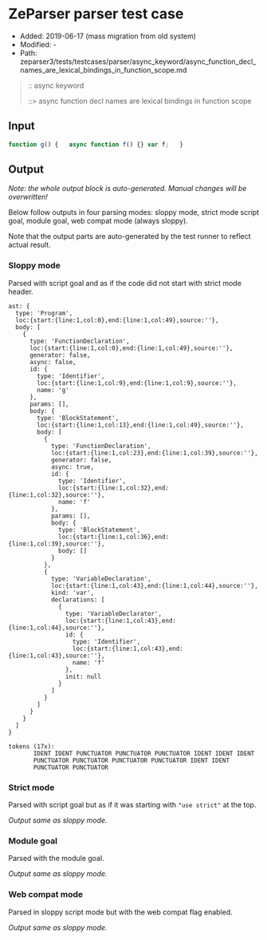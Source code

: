 # ZeParser parser test case

- Added: 2019-06-17 (mass migration from old system)
- Modified: -
- Path: zeparser3/tests/testcases/parser/async_keyword/async_function_decl_names_are_lexical_bindings_in_function_scope.md

> :: async keyword
>
> ::> async function decl names are lexical bindings in function scope

## Input

`````js
function g() {   async function f() {} var f;   }
`````

## Output

_Note: the whole output block is auto-generated. Manual changes will be overwritten!_

Below follow outputs in four parsing modes: sloppy mode, strict mode script goal, module goal, web compat mode (always sloppy).

Note that the output parts are auto-generated by the test runner to reflect actual result.

### Sloppy mode

Parsed with script goal and as if the code did not start with strict mode header.

`````
ast: {
  type: 'Program',
  loc:{start:{line:1,col:0},end:{line:1,col:49},source:''},
  body: [
    {
      type: 'FunctionDeclaration',
      loc:{start:{line:1,col:0},end:{line:1,col:49},source:''},
      generator: false,
      async: false,
      id: {
        type: 'Identifier',
        loc:{start:{line:1,col:9},end:{line:1,col:9},source:''},
        name: 'g'
      },
      params: [],
      body: {
        type: 'BlockStatement',
        loc:{start:{line:1,col:13},end:{line:1,col:49},source:''},
        body: [
          {
            type: 'FunctionDeclaration',
            loc:{start:{line:1,col:23},end:{line:1,col:39},source:''},
            generator: false,
            async: true,
            id: {
              type: 'Identifier',
              loc:{start:{line:1,col:32},end:{line:1,col:32},source:''},
              name: 'f'
            },
            params: [],
            body: {
              type: 'BlockStatement',
              loc:{start:{line:1,col:36},end:{line:1,col:39},source:''},
              body: []
            }
          },
          {
            type: 'VariableDeclaration',
            loc:{start:{line:1,col:43},end:{line:1,col:44},source:''},
            kind: 'var',
            declarations: [
              {
                type: 'VariableDeclarator',
                loc:{start:{line:1,col:43},end:{line:1,col:44},source:''},
                id: {
                  type: 'Identifier',
                  loc:{start:{line:1,col:43},end:{line:1,col:43},source:''},
                  name: 'f'
                },
                init: null
              }
            ]
          }
        ]
      }
    }
  ]
}

tokens (17x):
       IDENT IDENT PUNCTUATOR PUNCTUATOR PUNCTUATOR IDENT IDENT IDENT
       PUNCTUATOR PUNCTUATOR PUNCTUATOR PUNCTUATOR IDENT IDENT
       PUNCTUATOR PUNCTUATOR
`````

### Strict mode

Parsed with script goal but as if it was starting with `"use strict"` at the top.

_Output same as sloppy mode._

### Module goal

Parsed with the module goal.

_Output same as sloppy mode._

### Web compat mode

Parsed in sloppy script mode but with the web compat flag enabled.

_Output same as sloppy mode._

